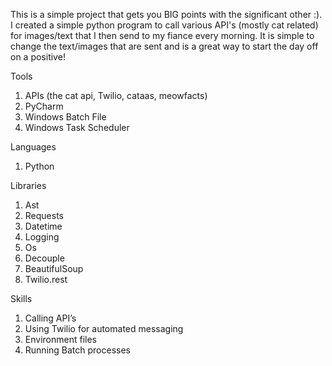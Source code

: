 This is a simple project that gets you BIG points with the significant other :). I created a simple python program to call various API's (mostly cat related) for images/text that I then send to my fiance every morning. It is simple to change the text/images that are sent and is a great way to start the day off on a positive!

Tools
  1.	APIs (the cat api, Twilio, cataas, meowfacts)
  2.	PyCharm
  3.	Windows Batch File
  4.	Windows Task Scheduler
     
Languages
  1.	Python
     
Libraries
  1.	Ast
  2.	Requests
  3.	Datetime
  4.	Logging
  5.	Os
  6.	Decouple
  7.	BeautifulSoup
  8.	Twilio.rest

Skills
  1.	Calling API’s
  2.	Using Twilio for automated messaging
  3.	Environment files
  4.	Running Batch processes
